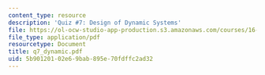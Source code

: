 ```yaml
---
content_type: resource
description: 'Quiz #7: Design of Dynamic Systems'
file: https://ol-ocw-studio-app-production.s3.amazonaws.com/courses/16-881-robust-system-design-summer-1998/5b90120102e69bab895e70fdffc2ad32_q7_dynamic.pdf
file_type: application/pdf
resourcetype: Document
title: q7_dynamic.pdf
uid: 5b901201-02e6-9bab-895e-70fdffc2ad32
---
```

